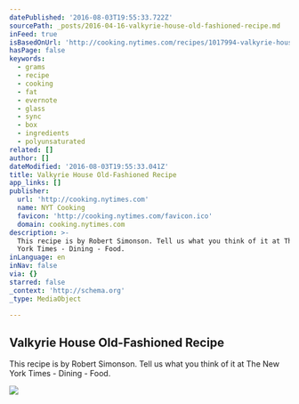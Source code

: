 ```yaml
---
datePublished: '2016-08-03T19:55:33.722Z'
sourcePath: _posts/2016-04-16-valkyrie-house-old-fashioned-recipe.md
inFeed: true
isBasedOnUrl: 'http://cooking.nytimes.com/recipes/1017994-valkyrie-house-old-fashioned'
hasPage: false
keywords:
  - grams
  - recipe
  - cooking
  - fat
  - evernote
  - glass
  - sync
  - box
  - ingredients
  - polyunsaturated
related: []
author: []
dateModified: '2016-08-03T19:55:33.041Z'
title: Valkyrie House Old-Fashioned Recipe
app_links: []
publisher:
  url: 'http://cooking.nytimes.com'
  name: NYT Cooking
  favicon: 'http://cooking.nytimes.com/favicon.ico'
  domain: cooking.nytimes.com
description: >-
  This recipe is by Robert Simonson. Tell us what you think of it at The New
  York Times - Dining - Food.
inLanguage: en
inNav: false
via: {}
starred: false
_context: 'http://schema.org'
_type: MediaObject

---
```

<article style=""><h1>Valkyrie House Old-Fashioned Recipe</h1><p>This recipe is by Robert Simonson. Tell us what you think of it at The New York Times - Dining - Food.</p><img src="http://graphics8.nytimes.com/images/2016/03/02/dining/02BLEND3/02BLEND3-superJumbo.jpg" /></article>